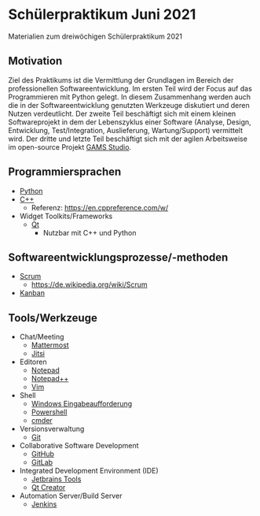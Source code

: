 # Schülerpraktikum Juni 2021

Materialien zum dreiwöchigen Schülerpraktikum 2021

## Motivation

Ziel des Praktikums ist die Vermittlung der Grundlagen im Bereich der professionellen Softwareentwicklung. Im ersten Teil wird der Focus auf das Programmieren mit Python gelegt. In diesem Zusammenhang werden auch die in der Softwareentwicklung genutzten Werkzeuge diskutiert und deren Nutzen verdeutlicht. Der zweite Teil beschäftigt sich mit einem kleinen Softwareprojekt in dem der Lebenszyklus einer Software (Analyse, Design, Entwicklung, Test/Integration, Auslieferung, Wartung/Support) vermittelt wird. Der dritte und letzte Teil beschäftigt sich mit der agilen Arbeitsweise im open-source Projekt [GAMS Studio](https://github.com/GAMS-dev/studio).

## Programmiersprachen

- [Python](https://www.python.org)
- [C++](https://isocpp.org)
  - Referenz: https://en.cppreference.com/w/
- Widget Toolkits/Frameworks
  - [Qt](https://www.qt.io)
    - Nutzbar mit C++ und Python

## Softwareentwicklungsprozesse/-methoden

- [Scrum](https://www.scrum.org/resources/what-is-scrum)
  - https://de.wikipedia.org/wiki/Scrum
- [Kanban](https://de.wikipedia.org/wiki/Kanban_(Softwareentwicklung))

## Tools/Werkzeuge

- Chat/Meeting
  - [Mattermost](https://mattermost.com)
  - [Jitsi](https://jitsi.org)
- Editoren
  - [Notepad](https://de.wikipedia.org/wiki/Microsoft_Editor)
  - [Notepad++](https://notepad-plus-plus.org)
  - [Vim](https://www.vim.org)
- Shell
  - [Windows Eingabeaufforderung](https://de.wikipedia.org/wiki/Cmd.exe)
  - [Powershell](https://docs.microsoft.com/en-us/powershell/)
  - [cmder](https://cmder.net)
- Versionsverwaltung
  - [Git](https://git-scm.com)
- Collaborative Software Development
  - [GitHub](https://github.com)
  - [GitLab](https://about.gitlab.com)
- Integrated Development Environment (IDE)
  - [Jetbrains Tools](https://www.jetbrains.com)
  - [Qt Creator](https://www.qt.io/product/development-tools)
- Automation Server/Build Server
  - [Jenkins](https://www.jenkins.io)
